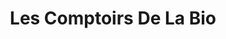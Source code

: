---
title: "Les Comptoirs De La Bio"
url: /trans-en-provence/les-comptoirs-de-la-bio/
shop: commodité
---
